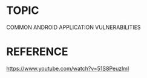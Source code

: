 # TOPIC
COMMON ANDROID APPLICATION VULNERABILITIES

# REFERENCE
https://www.youtube.com/watch?v=51S8PeuzlmI
